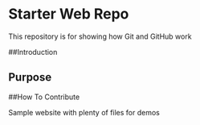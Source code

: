 # Starter Web Repo

This repository is for showing how Git and GitHub work

##Introduction

## Purpose

##How To Contribute

Sample website with plenty of files for demos